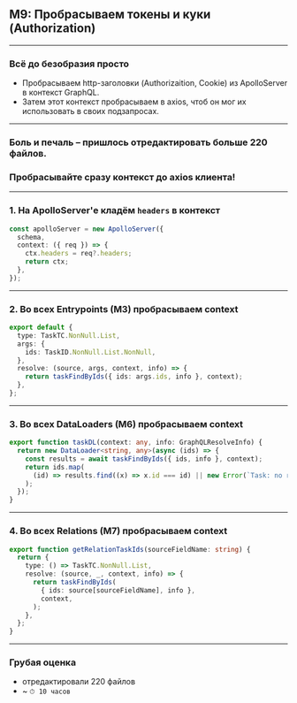 ## M9: Пробрасываем токены и куки (Authorization)

-----

### Всё до безобразия просто <!-- .element: class="green" -->

- Пробрасываем http-заголовки (Authorizaition, Cookie) из ApolloServer в контекст GraphQL. <!-- .element: class="fragment" -->
- Затем этот контекст пробрасываем в axios, чтоб он мог их использовать в своих подзапросах. <!-- .element: class="fragment" -->

-----

### Боль и печаль – пришлось отредактировать больше 220 файлов. <!-- .element: class="red" -->

### Пробрасывайте сразу контекст до axios клиента! <!-- .element: class="fragment" -->

-----

### 1. На ApolloServer'е кладём `headers` в контекст

```ts
const apolloServer = new ApolloServer({
  schema,
  context: ({ req }) => {
    ctx.headers = req?.headers;
    return ctx;
  },
});

```

<span class="fragment" data-code-focus="3-6" />

-----

### 2. Во всех Entrypoints (M3) пробрасываем context

```ts
export default {
  type: TaskTC.NonNull.List,
  args: {
    ids: TaskID.NonNull.List.NonNull,
  },
  resolve: (source, args, context, info) => {
    return taskFindByIds({ ids: args.ids, info }, context);
  },
};

```

<span class="fragment" data-code-focus="6-7" />

-----

### 3. Во всех DataLoaders (M6) пробрасываем context

```ts
export function taskDL(context: any, info: GraphQLResolveInfo) {
  return new DataLoader<string, any>(async (ids) => {
    const results = await taskFindByIds({ ids, info }, context);
    return ids.map(
      (id) => results.find((x) => x.id === id) || new Error(`Task: no result for ${id}`)
    );
  });
}

```

<span class="fragment" data-code-focus="1,3" />

-----

### 4. Во всех Relations (M7) пробрасываем context

```ts
export function getRelationTaskIds(sourceFieldName: string) {
  return {
    type: () => TaskTC.NonNull.List,
    resolve: (source, _, context, info) => {
      return taskFindByIds(
        { ids: source[sourceFieldName], info },
        context,
      );
    },
  };
}

```

<span class="fragment" data-code-focus="4,7" />

-----

### Грубая оценка

- отредактировали 220 файлов
- ~ `⏱ 10 часов`
